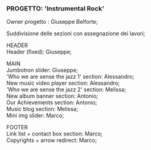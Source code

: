 ### PROGETTO: 'Instrumental Rock'<br>
Owner progetto : Giuseppe Belforte; <br>

Suddivisione delle sezioni con assegnazione dei lavori;<br>

HEADER<br>
Header (fixed): Giuseppe;<br>

MAIN<br>
Jumbotron slider: Giuseppe;<br>
'Who we are sense the jazz 1' section: Alessandro;<br>
New music video player section: Alessandro;<br>
'Who we are sense the jazz 2' section: Melissa;<br>
New album banner section: Antonio;<br>
Our Achievements section: Antonio;<br>
Music blog section: Melissa;<br>
Mini img slider: Marco;<br>

FOOTER<br>
Link list + contact box section: Marco;<br>
Copyrights + arrow redirect: Marco;<br>


